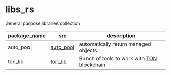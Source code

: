 # libs_rs

General purpose libraries collection

| package_name | src                    | description                                                                     |
|--------------|------------------------|---------------------------------------------------------------------------------|
| auto_pool    | [auto_pool](auto_pool) | automatically return managed objects                                            |
| ton_lib      | [ton_lib](ton_lib)     | Bunch of tools to work with [TON](https://github.com/ton-blockchain) blockchain |
